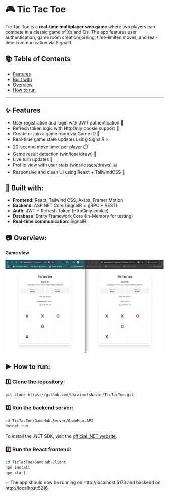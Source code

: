 # 🎮 Tic Tac Toe

Tic Tac Toe is a **real-time multiplayer web game** where two players can compete in a classic game of Xs and Os.
The app features user authentication, game room creation/joining, time-limited moves, and real-time communication via SignalR.

## 📚 Table of Contents

- [Features](#-features)
- [Built with](#-built-with)
- [Overview](#-overview)
- [How to run](#%EF%B8%8F-how-to-run)

---

## ✨ Features

- User registration and login with JWT authentication 🔐
- Refresh token logic with HttpOnly cookie support 🍪
- Create or join a game room via Game ID 🎲
- Real-time game state updates using SignalR ⚡
- 20-second move timer per player ⏱️
- Game result detection (win/lose/draw) 🎯
- Live turn updates 💬
- Profile view with user stats (wins/losses/draws) 📊
- Responsive and clean UI using React + TailwindCSS 🧩

## 🧰 Built with:

- **Frontend**: React, Tailwind CSS, Axios, Framer Motion
- **Backend**: ASP.NET Core (SignalR + gRPC + REST)
- **Auth**: JWT + Refresh Token (HttpOnly cookie)
- **Database**: Entity Framework Core (In-Memory for testing)
- **Real-time communication**: SignalR

## 📷 Overview:

**Game view**

<img src="GameHub.Client/src/assets/Screenshot 2025-07-15 at 17.43.35.png" width="600" />

## ▶️ How to run:

### 1️⃣ Clone the repository:
```bash
git clone https://github.com/UkrainetsNazar/TicTacToe.git
```

### 2️⃣ Run the backend server:
```bash
cd TicTacToe/GameHub.Server/GameHub.API
dotnet run
```
To install the .NET SDK, visit the [official .NET website](https://dotnet.microsoft.com/en-us/download).

### 3️⃣ Run the React frontend:
```bash
cd TicTacToe/GameHub.Client
npm install
npm start
```

✅ The app should now be running on http://localhost:5173 and backend on http://localhost:5216.
